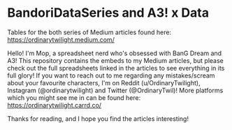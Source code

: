 # BandoriDataSeries and A3! x Data
Tables for the both series of Medium articles found here: https://ordinarytwilight.medium.com/

Hello! I'm Mop, a spreadsheet nerd who's obsessed with BanG Dream and A3! This repository contains the embeds to my Medium articles, but please check out the full spreadsheets linked in the articles to see everything in its full glory! If you want to reach out to me regarding any mistakes/scream about your favourite characters, I'm on Reddit (u/OrdinaryTwilight), Instagram (@ordinarytwilight) and Twitter (@OrdinaryTwil)! More platforms which you might see me in can be found here: https://ordinarytwilight.carrd.co/

Thanks for reading, and I hope you find the articles interesting!
